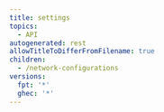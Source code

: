```yaml
---
title: settings
topics:
  - API
autogenerated: rest
allowTitleToDifferFromFilename: true
children:
  - /network-configurations
versions:
  fpt: '*'
  ghec: '*'
---
```


